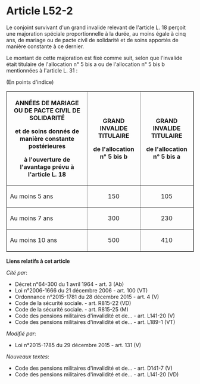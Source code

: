 # Article L52-2

Le conjoint survivant d'un grand invalide relevant de l'article L. 18 perçoit une majoration spéciale proportionnelle à la
durée, au moins égale à cinq ans, de mariage ou de pacte civil de solidarité et de soins apportés de manière constante à ce
dernier. 

Le montant de cette majoration est fixé comme suit, selon que l'invalide était titulaire de l'allocation n° 5 bis a ou de
l'allocation n° 5 bis b mentionnées à l'article L. 31 : 

(En points d'indice) 

<table border="1">
  <tbody>
    <tr>
      <th>

ANNÉES DE MARIAGE OU DE PACTE CIVIL DE SOLIDARITÉ 

et de soins donnés de manière constante postérieures 

à l'ouverture de l'avantage prévu à l'article L. 18 

</th>
      <th>

GRAND INVALIDE TITULAIRE 

de l'allocation n° 5 bis b 

</th>
      <th>

GRAND INVALIDE TITULAIRE 

de l'allocation n° 5 bis a 

</th>
    </tr>
    <tr>
      <td>

Au moins 5 ans 

</td>
      <td align="center">

150 

</td>
      <td align="center">

105 

</td>
    </tr>
    <tr>
      <td>

Au moins 7 ans 

</td>
      <td align="center">

300 

</td>
      <td align="center">

230 

</td>
    </tr>
    <tr>
      <td>

Au moins 10 ans 

</td>
      <td align="center">

500 

</td>
      <td align="center">

410 

</td>
    </tr>
  </tbody>
</table>

**Liens relatifs à cet article**

_Cité par_:

  - Décret n°64-300 du 1 avril 1964 - art. 3 (Ab)
  - Loi n°2006-1666 du 21 décembre 2006 - art. 100 (VT)
  - Ordonnance n°2015-1781 du 28 décembre 2015 - art. 4 (V)
  - Code de la sécurité sociale. - art. R815-22 (VD)
  - Code de la sécurité sociale. - art. R815-25 (M)
  - Code des pensions militaires d'invalidité et de... - art. L141-20 (V)
  - Code des pensions militaires d'invalidité et de... - art. L189-1 (VT)

_Modifié par_:

  - Loi n°2015-1785 du 29 décembre 2015 - art. 131 (V)

_Nouveaux textes_:

  - Code des pensions militaires d'invalidité et de... - art. D141-7 (V)
  - Code des pensions militaires d'invalidité et de... - art. L141-20 (VD)
